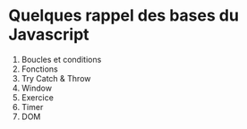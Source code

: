 # Quelques rappel des bases du Javascript

1. Boucles et conditions
2. Fonctions
3. Try Catch & Throw
4. Window
5. Exercice
6. Timer
7. DOM
